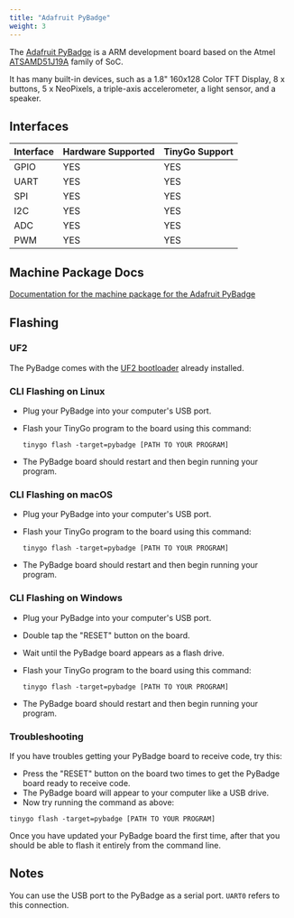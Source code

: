 ```yaml
---
title: "Adafruit PyBadge"
weight: 3
---
```


The [Adafruit PyBadge](https://www.adafruit.com/product/4200) is a ARM development board based on the Atmel [ATSAMD51J19A](https://www.microchip.com/wwwproducts/en/ATSAMD51J19A) family of SoC.

It has many built-in devices, such as a 1.8" 160x128 Color TFT Display, 8 x buttons, 5 x NeoPixels, a triple-axis accelerometer, a light sensor, and a speaker.

## Interfaces

| Interface | Hardware Supported | TinyGo Support |
| --------- | ------------- | ----- |
| GPIO      | YES | YES |
| UART      | YES | YES |
| SPI      | YES | YES |
| I2C      | YES | YES |
| ADC      | YES | YES |
| PWM      | YES | YES |

## Machine Package Docs

[Documentation for the machine package for the Adafruit PyBadge](../machine/pybadge)

## Flashing

### UF2

The PyBadge comes with the [UF2 bootloader](https://github.com/Microsoft/uf2) already installed.

### CLI Flashing on Linux

- Plug your PyBadge into your computer's USB port.
- Flash your TinyGo program to the board using this command:

    ```shell
    tinygo flash -target=pybadge [PATH TO YOUR PROGRAM]
    ```

- The PyBadge board should restart and then begin running your program.

### CLI Flashing on macOS

- Plug your PyBadge into your computer's USB port.
- Flash your TinyGo program to the board using this command:

    ```shell
    tinygo flash -target=pybadge [PATH TO YOUR PROGRAM]
    ```

- The PyBadge board should restart and then begin running your program.

### CLI Flashing on Windows

- Plug your PyBadge into your computer's USB port.
- Double tap the "RESET" button on the board.
- Wait until the PyBadge board appears as a flash drive.
- Flash your TinyGo program to the board using this command:

    ```shell
    tinygo flash -target=pybadge [PATH TO YOUR PROGRAM]
    ```

- The PyBadge board should restart and then begin running your program.

### Troubleshooting

If you have troubles getting your PyBadge board to receive code, try this:

- Press the "RESET" button on the board two times to get the PyBadge board ready to receive code.
- The PyBadge board will appear to your computer like a USB drive.
- Now try running the command as above:


```shell
tinygo flash -target=pybadge [PATH TO YOUR PROGRAM]
```

Once you have updated your PyBadge board the first time, after that you should be able to flash it entirely from the command line.

## Notes

You can use the USB port to the PyBadge as a serial port. `UART0` refers to this connection.
